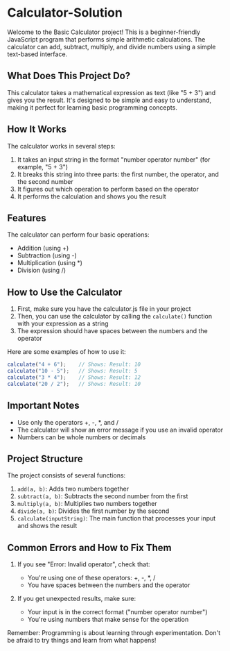 # Calculator-Solution

Welcome to the Basic Calculator project! This is a beginner-friendly JavaScript program that performs simple arithmetic calculations. The calculator can add, subtract, multiply, and divide numbers using a simple text-based interface.

## What Does This Project Do?

This calculator takes a mathematical expression as text (like "5 + 3") and gives you the result. It's designed to be simple and easy to understand, making it perfect for learning basic programming concepts.

## How It Works

The calculator works in several steps:

1. It takes an input string in the format "number operator number" (for example, "5 + 3")
2. It breaks this string into three parts: the first number, the operator, and the second number
3. It figures out which operation to perform based on the operator
4. It performs the calculation and shows you the result

## Features

The calculator can perform four basic operations:
- Addition (using +)
- Subtraction (using -)
- Multiplication (using *)
- Division (using /)

## How to Use the Calculator

1. First, make sure you have the calculator.js file in your project
2. Then, you can use the calculator by calling the `calculate()` function with your expression as a string
3. The expression should have spaces between the numbers and the operator

Here are some examples of how to use it:

```javascript
calculate("4 + 6");    // Shows: Result: 10
calculate("10 - 5");   // Shows: Result: 5
calculate("3 * 4");    // Shows: Result: 12
calculate("20 / 2");   // Shows: Result: 10
```

## Important Notes

- Use only the operators +, -, *, and /
- The calculator will show an error message if you use an invalid operator
- Numbers can be whole numbers or decimals

## Project Structure

The project consists of several functions:

1. `add(a, b)`: Adds two numbers together
2. `subtract(a, b)`: Subtracts the second number from the first
3. `multiply(a, b)`: Multiplies two numbers together
4. `divide(a, b)`: Divides the first number by the second
5. `calculate(inputString)`: The main function that processes your input and shows the result

## Common Errors and How to Fix Them

1. If you see "Error: Invalid operator", check that:
   - You're using one of these operators: +, -, *, /
   - You have spaces between the numbers and the operator

2. If you get unexpected results, make sure:
   - Your input is in the correct format ("number operator number")
   - You're using numbers that make sense for the operation

Remember: Programming is about learning through experimentation. Don't be afraid to try things and learn from what happens!